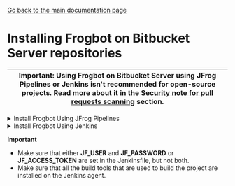 [Go back to the main documentation page](https://github.com/jfrog/frogbot)

# Installing Frogbot on Bitbucket Server repositories

| Important: Using Frogbot on Bitbucket Server using JFrog Pipelines or Jenkins isn't recommended for open-source projects. Read more about it in the [Security note for pull requests scanning](../README.md#-security-note-for-pull-requests-scanning) section. |
| -------------------------------------------------------------------------------------------------------------------------------------------------------------------------------------------------------------------- |

   <details>
      <summary>Install Frogbot Using JFrog Pipelines</summary>

   * Make sure you have the connection details of your JFrog environment. 
   * Save the JFrog connection details as a [JFrog Platform Access Token Integration](https://www.jfrog.com/confluence/display/JFROG/JFrog+Platform+Access+Token+Integration)
      named **jfrogPlatform**. 
   * Save your Bitbucket access token in a [Bitbucket Server Integration](https://www.jfrog.com/confluence/display/JFROG/Bitbucket+Server+Integration) named
      **gitIntegration**. 
   * Create a **pipelines.yml** file using one of the available [templates](templates/jfrog-pipelines) and push the file into one of your Git repositories, under a directory named `.jfrog-pipelines`. 
   * In the **pipelines.yml**, make sure to set values for all the mandatory variables. 
   * In the **pipelines.yml**, if you're using a Windows agent, modify the code inside the onExecute sections as described in the template comments.

      **Important**
      - Make sure all the build tools that are used to build the project are installed on the build agent.
   </details>
   <details>
      <summary>Install Frogbot Using Jenkins</summary>
     
   - Make sure you have the connection details of your JFrog environment. 
   - Save the JFrog connection details as Credentials in Jenkins with the following Credential IDs: **JF_URL**,
      **JF_USER** and **JF_PASSWORD** (You can also use **JF_XRAY_URL** and **JF_ARTIFACTORY_URL** instead of  **JF_URL**
      and **JF_ACCESS_TOKEN** instead of **JF_USER** and **JF_PASSWORD**). 
   - Save your Bitbucket access token as a Credential in Jenkins with the `FROGBOT_GIT_TOKEN` Credential ID. 
   - Create a Jenkinsfile with the below template content, and push it to the root of one of your Git repositories.
   - In the Jenkinsfile, set the values of all the mandatory variables.
   - In the Jenkinsfile, modify the code inside the `Download Frogbot` and `Scan Pull Requests` according to the Jenkins agent operating system.
   - Create a Pipeline job in Jenkins pointing to the Jenkinsfile in your Git repository.

      <details>
            <summary>Template</summary>

      ```groovy
      // Run the job once an hour 
      CRON_SETTINGS = '''* */1 * * *'''
      
      pipeline {
         agent any
      
         triggers {
            cron(CRON_SETTINGS)
         }
      
         environment {   
               // [Mandatory]
               // JFrog platform URL (This functionality requires version 3.29.0 or above of Xray)
               JF_URL= credentials("JF_URL")
               
               // [Mandatory if JF_USER and JF_PASSWORD are not provided]
               // JFrog access token with 'read' permissions for Xray
               JF_ACCESS_TOKEN= credentials("JF_ACCESS_TOKEN")
               
               // [Mandatory if JF_ACCESS_TOKEN is not provided]
               // JFrog user and password with 'read' permissions for Xray
               // JF_USER= credentials("JF_USER")
               // JF_PASSWORD= credentials("JF_PASSWORD")
               
               // [Mandatory]
               // Bitbucket access token with the write repository permissions 
               JF_GIT_TOKEN= credentials("FROGBOT_GIT_TOKEN")
               JF_GIT_PROVIDER= "bitbucketServer"
               
               // [Mandatory]
               // Username of the account associated with the token
               JF_GIT_USERNAME= ""
               
               // [Mandatory]
               // Bitbucket project namespace
               // Private projects should start with the prefix: "~"
               JF_GIT_OWNER= ""
               
               // [Mandatory]
               // API endpoint to Bitbucket server
               JF_GIT_API_ENDPOINT= ""
               
               // [Optional]
               // By default, the Frogbot workflows download the Frogbot executable as well as other tools 
               // needed from https://releases.jfrog.io
               // If the machine that runs Frogbot has no access to the internet, follow these steps to allow the
               // executable to be downloaded from an Artifactory instance, which the machine has access to: 
               //
               // 1. Login to the Artifactory UI, with a user who has admin credentials.
               // 2. Create a Remote Repository with the following properties set.
               //    Under the 'Basic' tab:
               //       Package Type: Generic
               //       URL: https://releases.jfrog.io
               //    Under the 'Advanced' tab:
               //       Uncheck the 'Store Artifacts Locally' option
               // 3. Set the value of the 'JF_RELEASES_REPO' variable with the Repository Key you created.
               // JF_RELEASES_REPO= ""
               
               ///////////////////////////////////////////////////////////////////////////
               //   If your project uses a 'frogbot-config.yml' file, you should define //
               //   the following variables inside the file, instead of here.           //
               ///////////////////////////////////////////////////////////////////////////
   
               // [Mandatory]
               // The name of the repository
               JF_GIT_REPO= ""
    
               // [Mandatory]
               // The name of the branch on which Frogbot will perform the scan
               JF_GIT_BASE_BRANCH= ""
               
               // [Mandatory if the two conditions below are met]
               // 1. The project uses yarn 2, NuGet, or .NET to download its dependencies
               // 2. The `installCommand` variable isn't set in your frogbot-config.yml file.
               //
               // The command that installs the project dependencies (e.g "nuget restore")
               JF_INSTALL_DEPS_CMD= ""
               
               // [Optional, default: "."]
               // Relative path to the root of the project in the Git repository
               // JF_WORKING_DIR= path/to/project/dir
                  
               // [Optional]
               // Xray Watches. Learn more about them here: https://www.jfrog.com/confluence/display/JFROG/Configuring+Xray+Watches
               // JF_WATCHES= <watch-1>,<watch-2>...<watch-n>
                  
               // [Optional]
               // JFrog project. Learn more about it here: https://www.jfrog.com/confluence/display/JFROG/Projects
               // JF_PROJECT= <project-key>
                  
               // [Optional, default: "FALSE"]
               // Displays all existing vulnerabilities, including the ones that were added by the pull request.
               // JF_INCLUDE_ALL_VULNERABILITIES= "TRUE"
                  
               // [Optional, default: "TRUE"]
               // Fails the Frogbot task if any security issue is found.
               // JF_FAIL= "FALSE"
      
               // [Optional, default: "TRUE"]
               // Relative path to a Pip requirements.txt file. If not set, the python project's dependencies are determined and scanned using the project setup.py file.
               // JF_REQUIREMENTS_FILE= ""
   
               // [Optional, Default: "TRUE"]
               // Use Gradle wrapper.
               // JF_USE_WRAPPER= "FALSE"
               
               // [Optional]
               // Frogbot will download the project dependencies if they're not cached locally. To download the
               // dependencies from a virtual repository in Artifactory set the name of the repository. There's no
               // need to set this value, if it is set in the frogbot-config.yml file.
               // JF_DEPS_REPO= ""

               // [Optional]
               // Template for the branch name generated by Frogbot when creating pull requests with fixes.
               // The template must include ${BRANCH_NAME_HASH}, to ensure that the generated branch name is unique.
               // The template can optionally include the ${IMPACTED_PACKAGE} and ${FIX_VERSION} variables.
               // JF_BRANCH_NAME_TEMPLATE= "frogbot-${IMPACTED_PACKAGE}-${BRANCH_NAME_HASH}"

               // [Optional]
               // Template for the commit message generated by Frogbot when creating pull requests with fixes
               // The template can optionally include the ${IMPACTED_PACKAGE} and ${FIX_VERSION} variables.
               // JF_COMMIT_MESSAGE_TEMPLATE= "Upgrade ${IMPACTED_PACKAGE} to ${FIX_VERSION}"

               // [Optional]
               // Template for the pull request title generated by Frogbot when creating pull requests with fixes.
               // The template can optionally include the ${IMPACTED_PACKAGE} and ${FIX_VERSION} variables.
               // JF_PULL_REQUEST_TITLE_TEMPLATE= "[🐸 Frogbot] Upgrade ${IMPACTED_PACKAGE} to ${FIX_VERSION}"

               // [Optional, Default: "FALSE"]
               // If TRUE, Frogbot creates a single pull request with all the fixes.
               // If FALSE, Frogbot creates a separate pull request for each fix.
               // JF_GIT_AGGREGATE_FIXES= "FALSE"

               // [Optional, Default: "FALSE"]
               // Handle vulnerabilities with fix versions only
               // JF_FIXABLE_ONLY= "TRUE"
      
               // [Optional]
               // Set the minimum severity for vulnerabilities that should be fixed and commented on in pull requests
               // The following values are accepted: Low, Medium, High, or Critical
               // JF_MIN_SEVERITY= ""
     
               // [Optional, Default: eco-system+frogbot@jfrog.com]
               // Set the email of the commit author
               // JF_GIT_EMAIL_AUTHOR: ""
         }
         
         stages {
               stage('Download Frogbot') {
                  steps {
                        if (env.JF_RELEASES_REPO == "") {
                         // For Linux / MacOS runner:
                         sh """ curl -fLg "https://releases.jfrog.io/artifactory/frogbot/v2/[RELEASE]/getFrogbot.sh" | sh"""
                         // For Windows runner:
                         // powershell """iwr https://releases.jfrog.io/artifactory/frogbot/v2/[RELEASE]/frogbot-windows-amd64/frogbot.exe -OutFile .\frogbot.exe"""  
                     } else {
                         // For Linux / MacOS air-gapped environments:
                         sh """ curl -fLg "${env.JF_URL}/artifactory/${env.JF_RELEASES_REPO}/artifactory/frogbot/v2/[RELEASE]/getFrogbot.sh" | sh"""
                         // For Windows air-gapped environments:
                         // powershell """iwr ${env.JF_URL}/artifactory/${env.JF_RELEASES_REPO}/artifactory/frogbot/v2/[RELEASE]/frogbot-windows-amd64/frogbot.exe -OutFile .\frogbot.exe"""
                     }
                 }
              }
      
              stage('Scan Pull Requests') {
                  steps {
                      sh "./frogbot scan-pull-requests"
      
                      // For Windows runner:
                      // powershell """.\frogbot.exe scan-pull-requests"""
                  }
              }
      
               stage('Scan and Fix Repos') {
                  steps {
                      sh "./frogbot scan-and-fix-repos"
      
                      // For Windows runner:
                      // powershell """.\frogbot.exe scan-and-fix-repos"""
                  }
              }
          }
      }
   </details>
</details>

**Important**
- Make sure that either **JF_USER** and **JF_PASSWORD** or **JF_ACCESS_TOKEN** are set in the Jenkinsfile, but not both.
- Make sure that all the build tools that are used to build the project are installed on the Jenkins agent.

